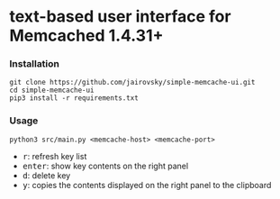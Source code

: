 # text-based user interface for Memcached 1.4.31+

### Installation
```
git clone https://github.com/jairovsky/simple-memcache-ui.git
cd simple-memcache-ui
pip3 install -r requirements.txt
```

### Usage

`python3 src/main.py <memcache-host> <memcache-port>`

- <kbd>r</kbd>: refresh key list
- <kbd>enter</kbd>: show key contents on the right panel
- <kbd>d</kbd>: delete key
- <kbd>y</kbd>: copies the contents displayed on the right panel to the clipboard
